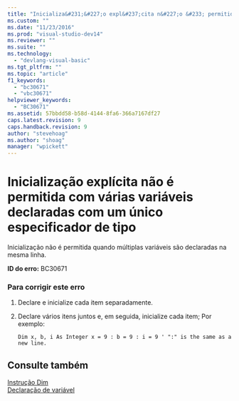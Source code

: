 ```yaml
---
title: "Inicializa&#231;&#227;o expl&#237;cita n&#227;o &#233; permitida com v&#225;rias vari&#225;veis declaradas com um &#250;nico especificador de tipo | Microsoft Docs"
ms.custom: ""
ms.date: "11/23/2016"
ms.prod: "visual-studio-dev14"
ms.reviewer: ""
ms.suite: ""
ms.technology: 
  - "devlang-visual-basic"
ms.tgt_pltfrm: ""
ms.topic: "article"
f1_keywords: 
  - "bc30671"
  - "vbc30671"
helpviewer_keywords: 
  - "BC30671"
ms.assetid: 57bbdd58-b58d-4144-8fa6-366a7167df27
caps.latest.revision: 9
caps.handback.revision: 9
author: "stevehoag"
ms.author: "shoag"
manager: "wpickett"
---
```

# Inicializa&#231;&#227;o expl&#237;cita n&#227;o &#233; permitida com v&#225;rias vari&#225;veis declaradas com um &#250;nico especificador de tipo
Inicialização não é permitida quando múltiplas variáveis são declaradas na mesma linha.  
  
 **ID do erro:** BC30671  
  
### Para corrigir este erro  
  
1.  Declare e inicialize cada item separadamente.  
  
2.  Declare vários itens juntos e, em seguida, inicialize cada item; Por exemplo:  
  
    ```  
    Dim x, b, i As Integer x = 9 : b = 9 : i = 9 ' ":" is the same as a new line.  
    ```  
  
## Consulte também  
 [Instrução Dim](../../visual-basic/language-reference/statements/dim-statement.md)   
 [Declaração de variável](../../visual-basic/programming-guide/language-features/variables/variable-declaration.md)